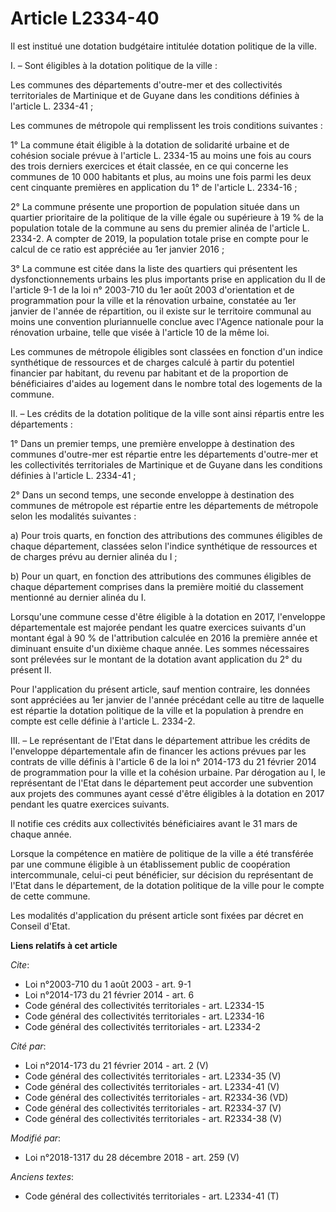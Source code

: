 # Article L2334-40

Il est institué une dotation budgétaire intitulée dotation politique de la ville.

I. – Sont éligibles à la dotation politique de la ville :

Les communes des départements d'outre-mer et des collectivités territoriales de Martinique et de Guyane dans les conditions
définies à l'article L. 2334-41 ;

Les communes de métropole qui remplissent les trois conditions suivantes :

1° La commune était éligible à la dotation de solidarité urbaine et de cohésion sociale prévue à l'article L. 2334-15 au
moins une fois au cours des trois derniers exercices et était classée, en ce qui concerne les communes de 10 000 habitants et
plus, au moins une fois parmi les deux cent cinquante premières en application du 1° de l'article L. 2334-16 ;

2° La commune présente une proportion de population située dans un quartier prioritaire de la politique de la ville égale ou
supérieure à 19 % de la population totale de la commune au sens du premier alinéa de l'article L. 2334-2. A compter de 2019,
la population totale prise en compte pour le calcul de ce ratio est appréciée au 1er janvier 2016 ;

3° La commune est citée dans la liste des quartiers qui présentent les dysfonctionnements urbains les plus importants prise
en application du II de l'article 9-1 de la loi n° 2003-710 du 1er août 2003 d'orientation et de programmation pour la ville
et la rénovation urbaine, constatée au 1er janvier de l'année de répartition, ou il existe sur le territoire communal au
moins une convention pluriannuelle conclue avec l'Agence nationale pour la rénovation urbaine, telle que visée à l'article 10
de la même loi.

Les communes de métropole éligibles sont classées en fonction d'un indice synthétique de ressources et de charges calculé à
partir du potentiel financier par habitant, du revenu par habitant et de la proportion de bénéficiaires d'aides au logement
dans le nombre total des logements de la commune.

II. – Les crédits de la dotation politique de la ville sont ainsi répartis entre les départements :

1° Dans un premier temps, une première enveloppe à destination des communes d'outre-mer est répartie entre les départements
d'outre-mer et les collectivités territoriales de Martinique et de Guyane dans les conditions définies à l'article L.
2334-41 ;

2° Dans un second temps, une seconde enveloppe à destination des communes de métropole est répartie entre les départements de
métropole selon les modalités suivantes :

a) Pour trois quarts, en fonction des attributions des communes éligibles de chaque département, classées selon l'indice
synthétique de ressources et de charges prévu au dernier alinéa du I ;

b) Pour un quart, en fonction des attributions des communes éligibles de chaque département comprises dans la première moitié
du classement mentionné au dernier alinéa du I.

Lorsqu'une commune cesse d'être éligible à la dotation en 2017, l'enveloppe départementale est majorée pendant les quatre
exercices suivants d'un montant égal à 90 % de l'attribution calculée en 2016 la première année et diminuant ensuite d'un
dixième chaque année. Les sommes nécessaires sont prélevées sur le montant de la dotation avant application du 2° du présent
II.

Pour l'application du présent article, sauf mention contraire, les données sont appréciées au 1er janvier de l'année
précédant celle au titre de laquelle est répartie la dotation politique de la ville et la population à prendre en compte est
celle définie à l'article L. 2334-2.

III. – Le représentant de l'Etat dans le département attribue les crédits de l'enveloppe départementale afin de financer les
actions prévues par les contrats de ville définis à l'article 6 de la loi n° 2014-173 du 21 février 2014 de programmation
pour la ville et la cohésion urbaine. Par dérogation au I, le représentant de l'Etat dans le département peut accorder une
subvention aux projets des communes ayant cessé d'être éligibles à la dotation en 2017 pendant les quatre exercices suivants.

Il notifie ces crédits aux collectivités bénéficiaires avant le 31 mars de chaque année.

Lorsque la compétence en matière de politique de la ville a été transférée par une commune éligible à un établissement public
de coopération intercommunale, celui-ci peut bénéficier, sur décision du représentant de l'Etat dans le département, de la
dotation politique de la ville pour le compte de cette commune.

Les modalités d'application du présent article sont fixées par décret en Conseil d'Etat.

**Liens relatifs à cet article**

_Cite_:

  - Loi n°2003-710 du 1 août 2003 - art. 9-1
  - Loi n°2014-173 du 21 février 2014 - art. 6
  - Code général des collectivités territoriales - art. L2334-15
  - Code général des collectivités territoriales - art. L2334-16
  - Code général des collectivités territoriales - art. L2334-2

_Cité par_:

  - Loi n°2014-173 du 21 février 2014 - art. 2 (V)
  - Code général des collectivités territoriales - art. L2334-35 (V)
  - Code général des collectivités territoriales - art. L2334-41 (V)
  - Code général des collectivités territoriales - art. R2334-36 (VD)
  - Code général des collectivités territoriales - art. R2334-37 (V)
  - Code général des collectivités territoriales - art. R2334-38 (V)

_Modifié par_:

  - Loi n°2018-1317 du 28 décembre 2018 - art. 259 (V)

_Anciens textes_:

  - Code général des collectivités territoriales - art. L2334-41 (T)
